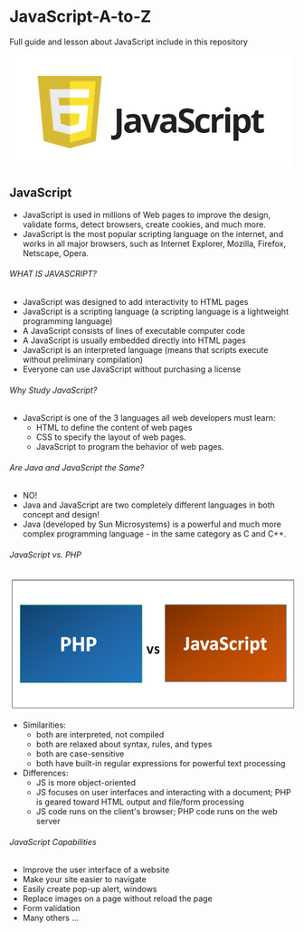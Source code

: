 # JavaScript-A-to-Z
Full guide and lesson about JavaScript include in this repository 

![Screenshort](images/javascript.png "javascript")

## JavaScript
- JavaScript is used in millions of Web pages to improve the design, validate forms, detect browsers, create cookies, and much more.
- JavaScript is the most popular scripting language on the internet, and works in all major browsers, such as Internet Explorer, Mozilla, Firefox, Netscape, Opera.

###### WHAT IS JAVASCRIPT?
- JavaScript was designed to add interactivity to HTML pages 
- JavaScript is a scripting language (a scripting language is a lightweight programming language) 
- A JavaScript consists of lines of executable computer code 
- A JavaScript is usually embedded directly into HTML pages 
- JavaScript is an interpreted language (means that scripts execute without preliminary compilation) 
- Everyone can use JavaScript without purchasing a license

###### Why Study JavaScript?

- JavaScript is one of the 3 languages all web developers must learn:
  - HTML to define the content of web pages
  - CSS to specify the layout of web pages.
  - JavaScript to program the behavior of web pages.
  
###### Are Java and JavaScript the Same? 
- NO!
- Java and JavaScript are two completely different languages in both concept and design!
- Java (developed by Sun Microsystems) is a powerful and much more complex programming language - in the same category as C and C++.

###### JavaScript vs. PHP

![Screenshort](images/PHP-vs-JavaScript.png "PHP-vs-JavaScript")

- Similarities:
  - both are interpreted, not compiled
  - both are relaxed about syntax, rules, and types
  - both are case-sensitive
  - both have built-in regular expressions for powerful text processing
- Differences:
  - JS is more object-oriented
  - JS focuses on user interfaces and interacting with a document; PHP is geared toward HTML output and file/form processing
  - JS code runs on the client's browser; PHP code runs on the web server
  
###### JavaScript Capabilities
- Improve the user interface of a website
- Make your site easier to navigate
- Easily create pop-up alert, windows
- Replace images on a page without reload the page
- Form validation
- Many others …







